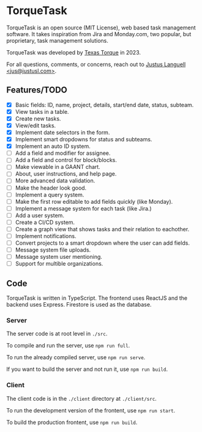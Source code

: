 # TorqueTask

TorqueTask is an open source (MIT License), web based task management software. 
It takes inspiration from Jira and Monday.com, two popular, but proprietary, task management solutions.

TorqueTask was developed by [Texas Torque](https://texastorque.org) in 2023.

For all questions, comments, or concerns, reach out to [Justus Languell \<jus@justusl.com\>](https://justusl.com).

## Features/TODO

- [X] Basic fields: ID, name, project, details, start/end date, status, subteam.
- [X] View tasks in a table.
- [X] Create new tasks.
- [X] View/edit tasks.
- [X] Implement date selectors in the form.
- [X] Implement smart dropdowns for status and subteams.
- [X] Implement an auto ID system.
- [ ] Add a field and modifier for assignee.
- [ ] Add a field and control for block/blocks.
- [ ] Make viewable in a GAANT chart.
- [ ] About, user instructions, and help page.
- [ ] More advanced data validation.
- [ ] Make the header look good.
- [ ] Implement a query system.
- [ ] Make the first row editable to add fields quickly (like Monday).
- [ ] Implement a message system for each task (like Jira.)
- [ ] Add a user system.
- [ ] Create a CI/CD system.
- [ ] Create a graph view that shows tasks and their relation to eachother.
- [ ] Implement notifications.
- [ ] Convert projects to a smart dropdown where the user can add fields.
- [ ] Message system file uploads.
- [ ] Message system user mentioning.
- [ ] Support for multible organizations.

## Code

TorqueTask is written in TypeScript.
The frontend uses ReactJS and the backend uses Express.
Firestore is used as the database.

### Server

The server code is at root level in `./src`.

To compile and run the server, use `npm run full`.

To run the already compiled server, use `npm run serve`.

If you want to build the server and not run it, use `npm run build`.

### Client

The client code is in the `./client` directory at `./client/src`.

To run the development version of the frontent, use `npm run start`.

To build the production frontent, use `npm run build`.

